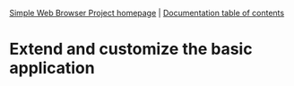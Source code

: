 [Simple Web Browser Project homepage](https://mwbarlow.com/simple) | [Documentation table of contents](TOC.md)

# Extend and customize the basic application
